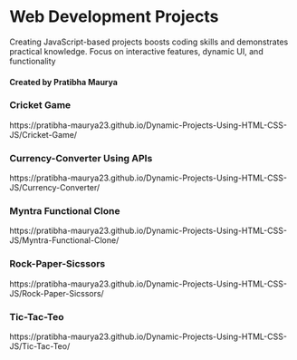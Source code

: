 # Web Development Projects
<p>Creating JavaScript-based projects boosts coding skills and demonstrates practical knowledge. Focus on interactive features, dynamic UI, and functionality</p>
<h4>Created by Pratibha Maurya</h4>
<h3>Cricket Game</h3>
https://pratibha-maurya23.github.io/Dynamic-Projects-Using-HTML-CSS-JS/Cricket-Game/
<br>
<h3>Currency-Converter Using APIs</h3>
https://pratibha-maurya23.github.io/Dynamic-Projects-Using-HTML-CSS-JS/Currency-Converter/
<br>
<h3>Myntra Functional Clone</h3>
https://pratibha-maurya23.github.io/Dynamic-Projects-Using-HTML-CSS-JS/Myntra-Functional-Clone/
<br>
<h3>Rock-Paper-Sicssors</h3>
https://pratibha-maurya23.github.io/Dynamic-Projects-Using-HTML-CSS-JS/Rock-Paper-Sicssors/
<br>
<h3>Tic-Tac-Teo</h3>
https://pratibha-maurya23.github.io/Dynamic-Projects-Using-HTML-CSS-JS/Tic-Tac-Teo/
<br>